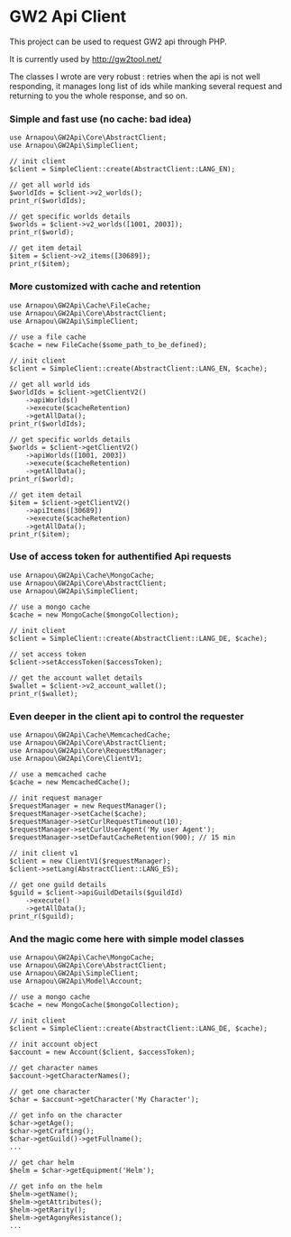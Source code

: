 GW2 Api Client
==================

This project can be used to request GW2 api through PHP.

It is currently used by http://gw2tool.net/

The classes I wrote are very robust : retries when the api is not well responding, it manages long list of ids while manking several request and returning to you the whole response, and so on.


### Simple and fast use (no cache: bad idea)

    use Arnapou\GW2Api\Core\AbstractClient;
    use Arnapou\GW2Api\SimpleClient;
    
    // init client
    $client = SimpleClient::create(AbstractClient::LANG_EN);
    
    // get all world ids
    $worldIds = $client->v2_worlds();
    print_r($worldIds);
    
    // get specific worlds details
    $worlds = $client->v2_worlds([1001, 2003]);
    print_r($world);
    
    // get item detail
    $item = $client->v2_items([30689]);
    print_r($item);

### More customized with cache and retention

    use Arnapou\GW2Api\Cache\FileCache;
    use Arnapou\GW2Api\Core\AbstractClient;
    use Arnapou\GW2Api\SimpleClient;
    
    // use a file cache
    $cache = new FileCache($some_path_to_be_defined);
    
    // init client
    $client = SimpleClient::create(AbstractClient::LANG_EN, $cache);
    
    // get all world ids
    $worldIds = $client->getClientV2()
        ->apiWorlds()
        ->execute($cacheRetention)
        ->getAllData();
    print_r($worldIds);
    
    // get specific worlds details
    $worlds = $client->getClientV2()
        ->apiWorlds([1001, 2003])
        ->execute($cacheRetention)
        ->getAllData();
    print_r($world);
    
    // get item detail
    $item = $client->getClientV2()
        ->apiItems([30689])
        ->execute($cacheRetention)
        ->getAllData();
    print_r($item);

### Use of access token for authentified Api requests

    use Arnapou\GW2Api\Cache\MongoCache;
    use Arnapou\GW2Api\Core\AbstractClient;
    use Arnapou\GW2Api\SimpleClient;
    
    // use a mongo cache
    $cache = new MongoCache($mongoCollection);
    
    // init client
    $client = SimpleClient::create(AbstractClient::LANG_DE, $cache);
    
    // set access token
    $client->setAccessToken($accessToken);
    
    // get the account wallet details
    $wallet = $client->v2_account_wallet();
    print_r($wallet);

### Even deeper in the client api to control the requester

    use Arnapou\GW2Api\Cache\MemcachedCache;
    use Arnapou\GW2Api\Core\AbstractClient;
    use Arnapou\GW2Api\Core\RequestManager;
    use Arnapou\GW2Api\Core\ClientV1;
    
    // use a memcached cache
    $cache = new MemcachedCache();
    
    // init request manager
    $requestManager = new RequestManager();
    $requestManager->setCache($cache);
    $requestManager->setCurlRequestTimeout(10);
    $requestManager->setCurlUserAgent('My user Agent');
    $requestManager->setDefautCacheRetention(900); // 15 min
    
    // init client v1
    $client = new ClientV1($requestManager);
    $client->setLang(AbstractClient::LANG_ES);
    
    // get one guild details
    $guild = $client->apiGuildDetails($guildId)
        ->execute()
        ->getAllData();
    print_r($guild);

### And the magic come here with simple model classes

    use Arnapou\GW2Api\Cache\MongoCache;
    use Arnapou\GW2Api\Core\AbstractClient;
    use Arnapou\GW2Api\SimpleClient;
    use Arnapou\GW2Api\Model\Account;
    
    // use a mongo cache
    $cache = new MongoCache($mongoCollection);
    
    // init client
    $client = SimpleClient::create(AbstractClient::LANG_DE, $cache);
    
    // init account object
    $account = new Account($client, $accessToken);
    
    // get character names
    $account->getCharacterNames();
    
    // get one character
    $char = $account->getCharacter('My Character');
    
    // get info on the character
    $char->getAge();
    $char->getCrafting();
    $char->getGuild()->getFullname();
    ...
    
    // get char helm
    $helm = $char->getEquipment('Helm');
    
    // get info on the helm
    $helm->getName();
    $helm->getAttributes();
    $helm->getRarity();
    $helm->getAgonyResistance();
    ...

